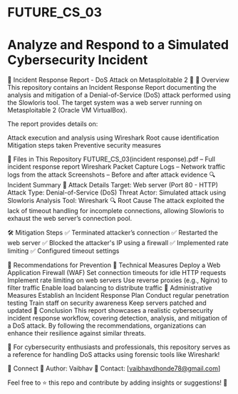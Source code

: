 # FUTURE_CS_03
# Analyze and Respond to a Simulated Cybersecurity Incident

🚨 Incident Response Report - DoS Attack on Metasploitable 2 🚨
📌 Overview
This repository contains an Incident Response Report documenting the analysis and mitigation of a Denial-of-Service (DoS) attack performed using the Slowloris tool. The target system was a web server running on Metasploitable 2 (Oracle VM VirtualBox).

The report provides details on:

Attack execution and analysis using Wireshark
Root cause identification
Mitigation steps taken
Preventive security measures

📁 Files in This Repository
FUTURE_CS_03(incident response).pdf – Full incident response report
Wireshark Packet Capture Logs – Network traffic logs from the attack
Screenshots – Before and after attack evidence
🔍 Incident Summary
📌 Attack Details
Target: Web server (Port 80 - HTTP)
Attack Type: Denial-of-Service (DoS)
Threat Actor: Simulated attack using Slowloris
Analysis Tool: Wireshark
🔍 Root Cause
The attack exploited the lack of timeout handling for incomplete connections, allowing Slowloris to exhaust the web server’s connection pool.

🛠️ Mitigation Steps
✅ Terminated attacker’s connection
✅ Restarted the web server
✅ Blocked the attacker's IP using a firewall
✅ Implemented rate limiting
✅ Configured timeout settings

🔐 Recommendations for Prevention
🔧 Technical Measures
Deploy a Web Application Firewall (WAF)
Set connection timeouts for idle HTTP requests
Implement rate limiting on web servers
Use reverse proxies (e.g., Nginx) to filter traffic
Enable load balancing to distribute traffic
📜 Administrative Measures
Establish an Incident Response Plan
Conduct regular penetration testing
Train staff on security awareness
Keep servers patched and updated
📢 Conclusion
This report showcases a realistic cybersecurity incident response workflow, covering detection, analysis, and mitigation of a DoS attack. By following the recommendations, organizations can enhance their resilience against similar threats.

🚀 For cybersecurity enthusiasts and professionals, this repository serves as a reference for handling DoS attacks using forensic tools like Wireshark!

🔗 Connect
📌 Author: Vaibhav
📌 Contact: [vaibhavdhonde78@gmail.com]

Feel free to ⭐ this repo and contribute by adding insights or suggestions! 🚀

